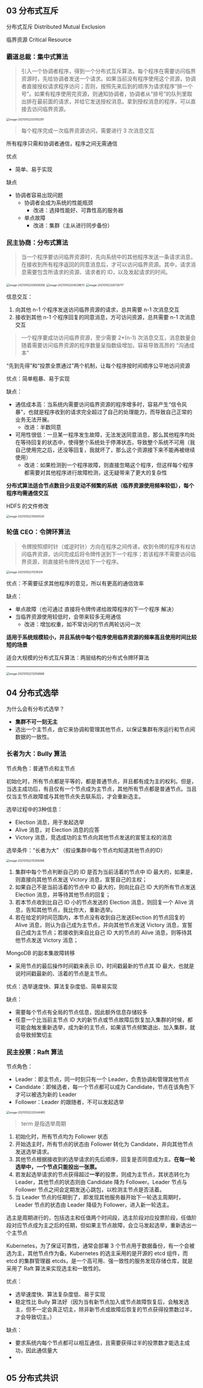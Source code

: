 ## 03 分布式互斥

分布式互斥 Distributed Mutual Exclusion

临界资源 Critical Resource



### 霸道总裁：集中式算法

> 引入一个协调者程序，得到一个分布式互斥算法。每个程序在需要访问临界资源时，先给协调者发送一个请求。如果当前没有程序使用这个资源，协调者直接授权请求程序访问；否则，按照先来后到的顺序为请求程序“排一个号”。如果有程序使用完资源，则通知协调者，协调者从“排号”的队列里取出排在最前面的请求，并给它发送授权消息。拿到授权消息的程序，可以直接去访问临界资源。

<img src="pic\集中式算法.png" alt="image-20210102203150297" style="zoom:50%;" />

> 每个程序完成一次临界资源访问，需要进行 3 次消息交互



所有程序只需和协调者通信，程序之间无需通信



优点

- 简单、易于实现

缺点 

- 协调者容易出现问题
  - 协调者会成为系统的性能瓶颈
    - 改进：选择性能好、可靠性高的服务器
  - 单点故障
    - 改进：集群（主从进行同步备份）



### 民主协商：分布式算法

> 当一个程序要访问临界资源时，先向系统中的其他程序发送一条请求消息，在接收到所有程序返回的同意消息后，才可以访问临界资源。其中，请求消息需要包含所请求的资源、请求者的 ID，以及发起请求的时间。

<img src="pic\分布式算法-1.png" alt="image-20210102204508358" style="zoom:50%;" />

<img src="pic\分布式算法-2.png" alt="image-20210102204529673" style="zoom:50%;" />

<img src="pic\分布式算法-3.png" alt="image-20210102204728717" style="zoom:50%;" />

信息交互：

1. 向其他 n-1 个程序发送访问临界资源的请求，总共需要 n-1 次消息交互
2. 接收到其他 n-1 个程序回复的同意消息，方可访问资源，总共需要 n-1 次消息交互

> 一个程序要成功访问临界资源，至少需要 2*(n-1) 次消息交互，消息数量会随着需要访问临界资源的程序数量呈指数级增加，容易导致高昂的 “沟通成本”



“先到先得”和“投票全票通过”两个机制，让每个程序按时间顺序公平地访问资源



优点：简单粗暴、易于实现

缺点：

- 通信成本高：当系统内需要访问临界资源的程序增多时，容易产生“信令风暴”，也就是程序收到的请求完全超过了自己的处理能力，而导致自己正常的业务无法开展。
  - 改进：半数同意
- 可用性很低：一旦某一程序发生故障，无法发送同意消息，那么其他程序均处在等待回复的状态中，使得整个系统处于停滞状态，导致整个系统不可用（我自己使用完之后，还没等回复，我就坏了，那么这个资源接下来不能再被继续使用）
  - 改进：如果检测到一个程序故障，则直接忽略这个程序，但这样每个程序都需要对其他程序进行故障检测，这无疑带来了更大的复杂性



**分布式算法适合节点数目少且变动不频繁的系统（临界资源使用频率较低），每个程序均需通信交互**



HDFS 的文件修改

<img src="pic\HDFS文件修改.png" alt="image-20210102210000530" style="zoom:50%;" />





### 轮值 CEO：令牌环算法

> 令牌按照顺时针（或逆时针）方向在程序之间传递，收到令牌的程序有权访问临界资源，访问完成后将令牌传送到下一个程序；若该程序不需要访问临界资源，则直接把令牌传送给下一个程序。

<img src="pic\令牌环算法.png" alt="image-20210102211218129" style="zoom:50%;" />

优点：不需要征求其他程序的意见，所以有更高的通信效率

缺点：

- 单点故障（也可通过 直接将令牌传递给故障程序的下一个程序 解决）
- 当临界资源使用较低时，会带来较多无用通信
  - 改进：增加权重，如不常访问的节点两轮访问一次



**适用于系统规模较小，并且系统中每个程序使用临界资源的频率高且使用时间比较短的场景**



适合大规模的分布式互斥算法：两层结构的分布式令牌环算法





-------------





<img src="pic\互斥算法总结.png" alt="image-20210102212054668" style="zoom: 50%;" />





## 04 分布式选举

为什么会有分布式选举？

- **集群不可一刻无主**
- 选出一个主节点，由它来协调和管理其他节点，以保证集群有序运行和节点间数据的一致性。



### 长者为大：Bully 算法



节点角色：普通节点和主节点

初始化时，所有节点都是平等的，都是普通节点，并且都有成为主的权利。但是，当选主成功后，有且仅有一个节点成为主节点，其他所有节点都是普通节点。当且仅当主节点故障或与其他节点失去联系后，才会重新选主。



选举过程中的3种信息：

- Election 消息，用于发起选举
- Alive 消息，对 Election 消息的应答
- Victory 消息，竞选成功的主节点向其他节点发送的宣誓主权的消息



选举条件：“长者为大”  （假设集群中每个节点均知道其他节点的ID）



<img src="pic\bully算法.png" alt="image-20210102215354098" style="zoom:50%;" />

1. 集群中每个节点判断自己的 ID 是否为当前活着的节点中 ID 最大的，如果是，则直接向其他节点发送 Victory 消息，宣誓自己的主权；
2. 如果自己不是当前活着的节点中 ID 最大的，则向比自己 ID 大的所有节点发送 Election 消息，并等待其他节点的回复；
3. 若本节点收到比自己 ID 小的节点发送的 Election 消息，则回复一个 Alive 消息，告知其他节点，我比你大，重新选举。
4. 若在给定的时间范围内，本节点没有收到自己发送Election 的节点回复的 Alive 消息，则认为自己成为主节点，并向其他节点发送 Victory 消息，宣誓自己成为主节点；若接收到来自比自己 ID 大的节点的 Alive 消息，则等待其他节点发送 Victory 消息；



MongoDB 的副本集故障转移

- 采用节点的最后操作时间戳来表示 ID，时间戳最新的节点其 ID 最大，也就是说时间戳最新的、活着的节点是主节点。



优点：选举速度快、算法复杂度低、简单易实现

缺点：

- 需要每个节点有全局的节点信息，因此额外信息存储较多
- 任意一个比当前主节点 ID 大的新节点或节点故障后恢复加入集群的时候，都可能会触发重新选举，成为新的主节点，如果该节点频繁退出、加入集群，就会导致频繁切主



### 民主投票：Raft 算法

节点角色：

- Leader：即主节点，同一时刻只有一个 Leader，负责协调和管理其他节点
- Candidate：即候选者，每一个节点都可以成为 Candidate，节点在该角色下才可以被选为新的 Leader
- Follower：Leader 的跟随者，不可以发起选举



<img src="pic\raft算法.png" alt="image-20210102220344465" style="zoom:50%;" />

> term 是指选举周期

1. 初始化时，所有节点均为 Follower 状态
2. 开始选主时，所有节点的状态由 Follower 转化为 Candidate，并向其他节点发送选举请求。
3. 其他节点根据接收到的选举请求的先后顺序，回复是否同意成为主。**在每一轮选举中，一个节点只能投出一张票。**
4. 若发起选举请求的节点获得超过**一半**的投票，则成为主节点，其状态转化为 Leader，其他节点的状态则由 Candidate 降为 Follower。Leader 节点与 Follower 节点之间会定期发送心跳包，以检测主节点是否活着。
5. 当 Leader 节点的任期到了，即发现其他服务器开始下一轮选主周期时，Leader 节点的状态由 Leader 降级为 Follower，进入新一轮选主。

选主是周期进行的，包括选主和任值两个时间段，选主阶段对应投票阶段，任值阶段对应节点成为主之后的任期，但如果主节点故障，会立马发起选举，重新选出一个主节点



Kubernetes，为了保证可靠性，通常会部署 3 个节点用于数据备份，有一个会被选为主，其他节点作为备。Kubernetes 的选主采用的是开源的 etcd 组件，而 etcd 的集群管理器 etcds，是一个高可用、强一致性的服务发现存储仓库，就是采用了 Raft 算法来实现选主和一致性的。





优点：

- 选举速度快、算法复杂度低、易于实现
- 稳定性比 Bully 算法好（因为当有新节点加入或节点故障恢复后，会触发选主，但不一定会真正切主，除非新节点或故障后恢复的节点获得投票数过半，才会导致切主。）

缺点：

- 要求系统内每个节点都可以相互通信，且需要获得过半的投票数才能选主成功，因此通信量大
- 

## 05 分布式共识